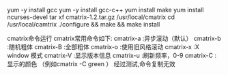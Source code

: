 yum -y install gcc
yum -y install gcc-c++
yum install make
yum install ncurses-devel
tar xf cmatrix-1.2.tar.gz /usr/local/cmatrix
cd /usr/local/camtrix
./configure && make && make install

cmatrix命令运行
cmatrix常用命令如下:
cmatrix-a :异步滚动（默认）
cmatrix-b :随机粗体
cmatrix-B :全部粗体
cmatrix-o :使用旧风格滚动
cmatrix-x :X window 模式
cmatrix-V :显示版本信息
cmatrix-u :刷新频率，0-9
cmatrix-C :显示的颜色 （例如cmatrix -C green ）
经过测试,命令复制无效

